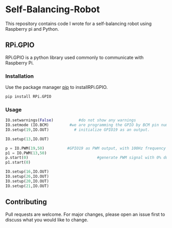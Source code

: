 # Self-Balancing-Robot
This repository contains code I wrote for a self-balancing robot using Raspberry pi and Python.

## RPi.GPIO
RPi.GPIO is a python library used commonly to communicate with Raspberry Pi.

### Installation 
Use the package manager [pip](https://pip.pypa.io/en/stable/) to installRPi.GPIO.
```bash
pip install RPi.GPIO
```
### Usage

```python
IO.setwarnings(False)           #do not show any warnings
IO.setmode (IO.BCM)         #we are programming the GPIO by BCM pin numbers. (PIN35 as ‘GPIO19’)
IO.setup(19,IO.OUT)           # initialize GPIO19 as an output.

IO.setup(13,IO.OUT)

p = IO.PWM(19,50)          #GPIO19 as PWM output, with 100Hz frequency
p1 = IO.PWM(13,50)
p.start(0)                              #generate PWM signal with 0% duty cycle
p1.start(0)

IO.setup(16,IO.OUT)
IO.setup(26,IO.OUT)
IO.setup(20,IO.OUT)
IO.setup(21,IO.OUT)
```

## Contributing

Pull requests are welcome. For major changes, please open an issue first to discuss what you would like to change.
